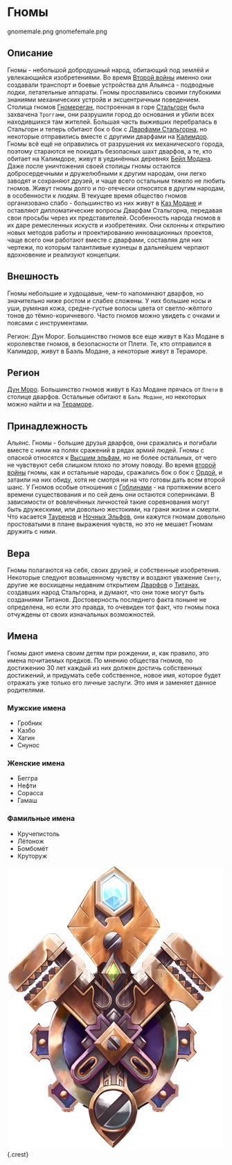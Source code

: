 # Гномы

<div class="nation-icons">
<icon>gnomemale.png</icon>
<icon>gnomefemale.png</icon>
</div>

## Описание
Гномы - небольшой добродушный народ, обитающий под землёй и увлекающийся изобретениями. Во время [Второй войны](../../history/timeline.md#6) именно они создавали транспорт и боевые устройства для Альянса - подводные лодки, летательные аппараты. Гномы прославились своими глубокими знаниями механических устройв и эксцентричным поведением.  
Столица гномов [Гномереган](../../geography/kazmodan.md#Дун-Моро), построенная в горе [Стальгорн](../../geography/kazmodan.md#Стальгорн-город-население-20-000) была захвачена `Троггами`, они разрушили город до основания и убили всех находившихся там жителей. Большая часть выживших перебралась в Стальгорн и теперь обитают бок о бок с [Дварфами Стальгорна](../dwarfes/dwarfes.md), но некоторые отправились вместе с другими дварфами на [Калимдор](../../geography/kalimdor.md). Гномы всё ещё не оправились от разрушения их механического города, поэтому стараются не покидать безопасных шахт дварфов, а те, кто обитает на Калимдоре, живут в уединённых деревнях [Бейл Модана](../../geography/kalimdor.md#Степи).
Даже после уничтожения своей столицы гномы остаются добросердечными и дружелюбными к другим народам, они легко заводят и сохраняют друзей, и чаще всего остальным тяжело не любить гномов. Живут гномы долго и по-отечески относятся в другим народам, в особенности к людям.
В текущее время общество гномов организовано слабо - большинство из них живут в [Каз Модане](../../geography/kazmodan.md) и оставляют дипломатические вопросы Дварфам Стальгорна, передавая свои просьбы через их представителей.
Особенность народа гномов в их даре ремесленных искуств и изобретениях. Они склонны к открытию новых методов работы и проектированию инновационных проектов, чаще всего они работают вместе с дварфами, составляя для них чертежи, по которым талантливые кузнецы в дальнейшем черпают вдохновение и реализуют концепции.

## Внешность
Гномы небольшие и худощавые, чем-то напоминают дварфов, но значительно ниже ростом и слабее сложены. У них большие носы и уши, румяная кожа, средне-густые волосы цвета от светло-жёлтого тонов до тёмно-коричневого. Часто гномов можно увидеть с очками и поясами с инструментами. 

Регион: Дун Морог. Большинство гномов все еще живут в Каз
Модане в королевстве гномов, в безопасности от Плети.
Те, кто отправился в Калимдор, живут в Баэль Модане, а
некоторые живут в Тераморе.

## Регион
[Дун Моро](../../geography/kazmodan.md#Дун-Моро). Большинство гномов живут в Каз Модане прячась от `Плети` в столице дварфов. Остальные обитают в `Баль Модане`, но некоторых можно найти и на [Тераморе](../../geography/kalimdor.md#Терамор-город-население-13-000).

## Принадлежность
Альянс. Гномы - большие друзья дварфов, они сражались и погибали вместе с ними на полях сражений в рядах армий людей. Гномы с опаской относятся к [Высшим эльфам](../highelves/highelves.md), но не более остальных, от чего не чувствуют себя слишком плохо по этому поводу. Во время [второй войны](../../history/timeline.md#6) гномы,  как и остальные народы, сражались бок о бок с [Ордой](../../geography/mood.md#Орда-и-Орда), и затаили на них обиду, хотя не смотря ни на что готовы дать всем второй шанс.
У Гномов особые отношения с [Гоблинами](../goblins/goblins.md) - на протяжении всего времени существования и по сей день они остаются соперниками. В зависимости от вовлечённых личностей такие соревнования могут быть дружескими, или довольно жестокими, на грани жизни и смерти. Что касается [Тауренов](../taurs/taurs.md) и [Ночных Эльфов](../nightelves/nightelves.md), они кажутся гномам довольно простоватыми в плане выражения чувств, но это не мешает Гномам дружить с ними. 

## Вера
Гномы полагаются на себя, своих друзей, и собственные изобретения. Некоторые следуют возвышенному чувству и воздают уважение `Свету`, другие же восхищены недавним открытием [Дварфов](../dwarfes/dwarfes.md) о [Титанах](../../history/timeline.md#летопись), создавших народ Стальгорна, и думают, что они тоже могут быть созданиями Титанов. Достоверность последнего факта поныне не определена, но если это правда, то очевиден тот факт, что гномы пока отчуждены от своих изначальных возможностей.

## Имена
Гномы дают имена своим детям при рождении, и, как правило, это имена почитаемых предков. По мнению общества гномов, по достижению 30 лет каждый из них должен достичь собственных достижений, и придумать себе собственное, новое имя, которое будет отражать уже только его личные заслуги. Это имя и заменяет данное родителями.

### Мужские имена
* Гробник
* Казбо
* Хагин
* Снунос

### Женские имена
* Беггра
* Нефти
* Сорасса
* Гамаш

### Фамильные имена
* Кручепистоль
* Лётонож
* Бомбомёт
* Круторуж

![Герб гномов](../../images/crests/gnomecrest.png "Герб гномов"){.crest}